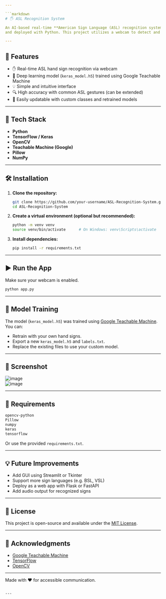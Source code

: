 ```yaml
---

```markdown
# 🖐️ ASL Recognition System

An AI-based real-time **American Sign Language (ASL) recognition system** using a deep learning model built with [Teachable Machine by Google](https://teachablemachine.withgoogle.com/)
and deployed with Python. This project utilizes a webcam to detect and classify hand signs into ASL letters or gestures using a pre-trained Keras model.

---
```


## 📌 Features

- ✋ Real-time ASL hand sign recognition via webcam  
- 🤖 Deep learning model (`keras_model.h5`) trained using Google Teachable Machine  
- 💡 Simple and intuitive interface  
- 🔍 High accuracy with common ASL gestures (can be extended)  
- 🔁 Easily updatable with custom classes and retrained models  

---

## 🧠 Tech Stack

- **Python**
- **TensorFlow / Keras**
- **OpenCV**
- **Teachable Machine (Google)**
- **Pillow**
- **NumPy**

---

## 🛠️ Installation

1. **Clone the repository:**
   ```bash
   git clone https://github.com/your-username/ASL-Recognition-System.git
   cd ASL-Recognition-System
   ```

2. **Create a virtual environment (optional but recommended):**
   ```bash
   python -m venv venv
   source venv/bin/activate      # On Windows: venv\Scripts\activate
   ```

3. **Install dependencies:**
   ```bash
   pip install -r requirements.txt
   ```

---

## ▶️ Run the App

Make sure your webcam is enabled.

```bash
python app.py
```

---

## 🧪 Model Training

The model (`keras_model.h5`) was trained using [Google Teachable Machine](https://teachablemachine.withgoogle.com/). You can:
- Retrain with your own hand signs.
- Export a new `keras_model.h5` and `labels.txt`.
- Replace the existing files to use your custom model.

---

## 📸 Screenshot

![image](https://github.com/user-attachments/assets/cf46ccd0-fc53-46de-9a6d-4ca353a66306)  
![image](https://github.com/user-attachments/assets/88ab2880-19ca-4a4c-ad2d-5064c026a0e6)

---

## 📝 Requirements

```txt
opencv-python
Pillow
numpy
keras
tensorflow
```

Or use the provided `requirements.txt`.

---

## 💡 Future Improvements

- Add GUI using Streamlit or Tkinter  
- Support more sign languages (e.g. BSL, VSL)  
- Deploy as a web app with Flask or FastAPI  
- Add audio output for recognized signs  

---

## 📄 License

This project is open-source and available under the [MIT License](LICENSE).

---

## 🙌 Acknowledgments

- [Google Teachable Machine](https://teachablemachine.withgoogle.com/)
- [TensorFlow](https://www.tensorflow.org/)
- [OpenCV](https://opencv.org/)

---

Made with ❤️ for accessible communication.
```

---
